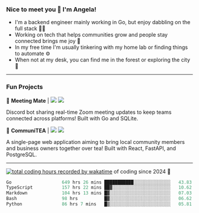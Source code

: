### Nice to meet you 👋 I'm Angela!

- I'm a backend engineer mainly working in Go, but enjoy dabbling on the full stack 👩‍💻
- Working on tech that helps communities grow and people stay connected brings me joy 🤝
- In my free time I'm usually tinkering with my home lab or finding things to automate ⚙️
- When not at my desk, you can find me in the forest or exploring the city 🧋

---

### Fun Projects

👾 **Meeting Mate** | [![](https://img.shields.io/badge/Code-violet.svg?style=flat-square)](https://github.com/angelajfisher/meeting-mate) [![](https://img.shields.io/badge/Site-violet.svg?style=flat-square)](https://angelajfisher.com/projects/meeting-mate)

Discord bot sharing real-time Zoom meeting updates to keep teams connected across platforms! Built with Go and SQLite.

🍵 **CommuniTEA** | [![](https://img.shields.io/badge/Code-green.svg?style=flat-square)](https://gitlab.com/angelajfisher/communiTEA) [![](https://img.shields.io/badge/Demo-green.svg?style=flat-square)](https://angelajfisher.gitlab.io/communiTEA/)

A single-page web application aiming to bring local community members and business owners together over tea!  Built with React, FastAPI, and PostgreSQL.

---

<a href="https://wakatime.com/@018c1e94-8745-411f-aea1-f33be044d952"><img src="https://wakatime.com/badge/user/018c1e94-8745-411f-aea1-f33be044d952.svg?style=flat-square" alt="total coding hours recorded by wakatime" /></a> of coding since 2024 🌊<br>
<!--START_SECTION:waka-->

```go
Go                   649 hrs 26 mins ███████████░░░░░░░░░░░░░░   43.83 %
TypeScript           157 hrs 22 mins ██▓░░░░░░░░░░░░░░░░░░░░░░   10.62 %
Markdown             104 hrs 13 mins █▓░░░░░░░░░░░░░░░░░░░░░░░   07.03 %
Bash                 98 hrs          █▓░░░░░░░░░░░░░░░░░░░░░░░   06.62 %
Python               86 hrs 7 mins   █▒░░░░░░░░░░░░░░░░░░░░░░░   05.81 %
```

<!--END_SECTION:waka--> 

